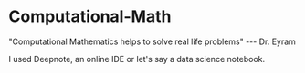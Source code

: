 # Computational-Math
"Computational Mathematics helps to solve real life problems" --- Dr. Eyram

I used Deepnote, an online IDE or let's say a data science notebook.
